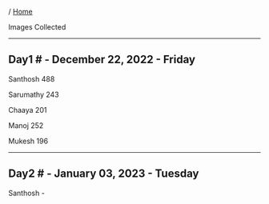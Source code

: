 / [Home](index.md)


Images Collected

--------------------------
Day1 #  - December 22, 2022 - Friday
--------------------------

Santhosh    488

Sarumathy  243

Chaaya     201  

Manoj    252

Mukesh   196


--------------------------
Day2 #  - January 03, 2023 - Tuesday
--------------------------

Santhosh    - 